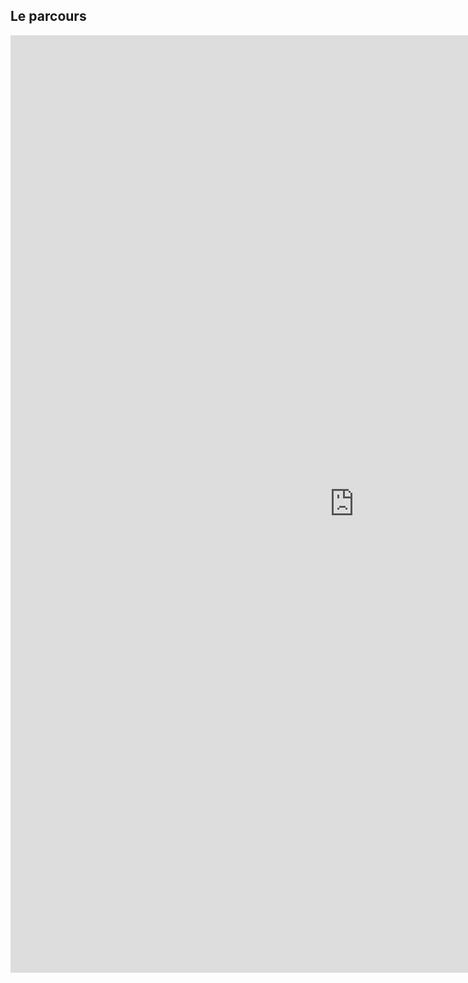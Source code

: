 ## Le parcours

<iframe width="1100" height="1500" src="https://controverses.github.io/transidentite/trans8.html" frameborder="0" allowfullscreen></iframe>

